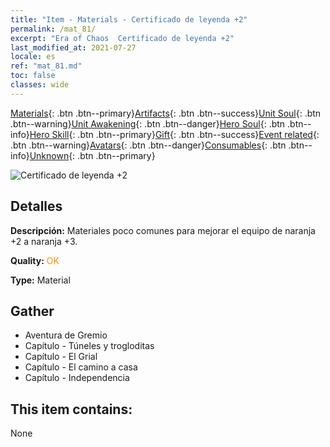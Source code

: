 ```yaml
---
title: "Item - Materials - Certificado de leyenda +2"
permalink: /mat_81/
excerpt: "Era of Chaos  Certificado de leyenda +2"
last_modified_at: 2021-07-27
locale: es
ref: "mat_81.md"
toc: false
classes: wide
---
```

 [Materials](/ItemsES/){: .btn .btn--primary}[Artifacts](/ItemsES/Artifacts/){: .btn .btn--success}[Unit Soul](/ItemsES/UnitSoul/){: .btn .btn--warning}[Unit Awakening](/ItemsES/UnitAwakening/){: .btn .btn--danger}[Hero Soul](/ItemsES/HeroSoul/){: .btn .btn--info}[Hero Skill](/ItemsES/HeroSkill/){: .btn .btn--primary}[Gift](/ItemsES/Gift/){: .btn .btn--success}[Event related](/ItemsES/Events/){: .btn .btn--warning}[Avatars](/ItemsES/Avatars/){: .btn .btn--danger}[Consumables](/ItemsES/Consumables/){: .btn .btn--info}[Unknown](/ItemsES/Unknown/){: .btn .btn--primary}

 ![Certificado de leyenda +2](/images/t/i_cailiao_hexin3.png)

## Detalles
 **Descripción:** Materiales poco comunes para mejorar el equipo de naranja +2 a naranja +3.

 **Quality:** <span style="color: #FF8C00">OK</span>

 **Type:** Material

## Gather

*    Aventura de Gremio 
*    Capítulo - Túneles y trogloditas 
*    Capítulo - El Grial 
*    Capítulo - El camino a casa 
*    Capítulo - Independencia 

## This item contains:

  None

